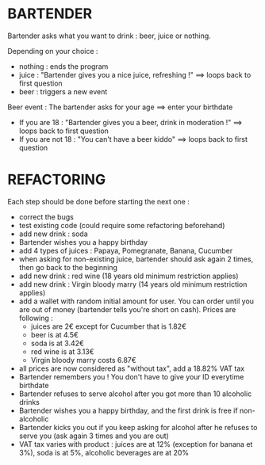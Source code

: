 BARTENDER
===

Bartender asks what you want to drink : beer, juice or nothing.

Depending on your choice :
- nothing : ends the program
- juice : "Bartender gives you a nice juice, refreshing !" ==> loops back to first question
- beer : triggers a new event

Beer event : The bartender asks for your age ==> enter your birthdate
- If you are 18 : "Bartender gives you a beer, drink in moderation !" ==> loops back to first question
- If you are not 18 : "You can't have a beer kiddo"  ==> loops back to first question


REFACTORING
===
Each step should be done before starting the next one :
- correct the bugs
- test existing code (could require some refactoring beforehand)
- add new drink : soda
- Bartender wishes you a happy birthday
- add 4 types of juices : Papaya, Pomegranate, Banana, Cucumber
- when asking for non-existing juice, bartender should ask again 2 times, then go back to the beginning
- add new drink : red wine (18 years old minimum restriction applies)
- add new drink : Virgin bloody marry (14 years old minimum restriction applies)
- add a wallet with random initial amount for user. You can order until you are out of money (bartender tells you're short on cash). Prices are following :
  - juices are 2€ except for Cucumber that is 1.82€
  - beer is at 4.5€
  - soda is at 3.42€  
  - red wine is at 3.13€
  - Virgin bloody marry costs 6.87€
- all prices are now considered as "without tax", add a 18.82% VAT tax
- Bartender remembers you ! You don't have to give your ID everytime birthdate
- Bartender refuses to serve alcohol after you got more than 10 alcoholic drinks
- Bartender wishes you a happy birthday, and the first drink is free if non-alcoholic
- Bartender kicks you out if you keep asking for alcohol after he refuses to serve you (ask again 3 times and you are out)
- VAT tax varies with product : juices are at 12% (exception for banana et 3%), soda is at 5%, alcoholic beverages are at 20%